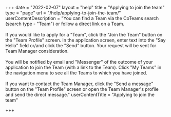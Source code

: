 +++
date = "2022-02-07"
layout = "help"
title = "Applying to join the team"
type = "page"
url = "/help/applying-to-join-the-team/"
userContentDescription = "You can find a Team via the CoTeams search (search type - \"Team\") or follow a direct link on a Team.<br><br>If you would like to apply for a \"Team\", click the \"Join the Team\" button on the \"Team Profile\" screen. In the application screen, enter text into the \"Say Hello\" field or/and click the \"Send\" button. Your request will be sent for Team Manager consideration.<br><br>You will be notified by email and \"Messenger\" of the outcome of your application to join the Team (with a link to the Team). Click \"My Teams\" in the navigation menu to see all the Teams to which you have joined.<br><br>If you want to contact the Team Manager, click the \"Send a message\" button on the \"Team Profile\" screen or open the Team Manager's profile and send the direct message."
userContentTitle = "Applying to join the team"

+++
